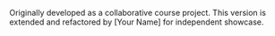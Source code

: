 Originally developed as a collaborative course project. This version is extended and refactored by [Your Name] for independent showcase.
